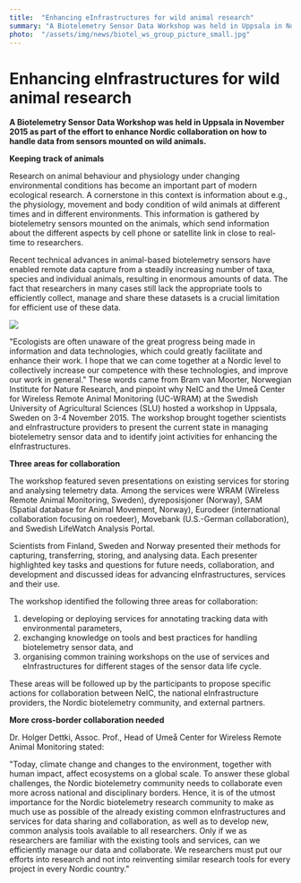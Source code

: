 ```yaml
---
title:  "Enhancing eInfrastructures for wild animal research" 
summary: "A Biotelemetry Sensor Data Workshop was held in Uppsala in November 2015 as part of the effort to enhance Nordic collaboration on how to handle data from sensors mounted on wild animals."
photo:  "/assets/img/news/biotel_ws_group_picture_small.jpg"
---
```


Enhancing eInfrastructures for wild animal research
===================================================

**A Biotelemetry Sensor Data Workshop was held in Uppsala in November 2015 as part of the effort to enhance Nordic collaboration on how to handle data from sensors mounted on wild animals.**

**Keeping track of animals**

Research on animal behaviour and physiology under changing environmental conditions has become an important part of modern ecological research. A cornerstone in this context is information about e.g., the physiology, movement and body condition of wild animals at different times and in different environments. This information is gathered by biotelemetry sensors mounted on the animals, which send information about the different aspects by cell phone or satellite link in close to real-time to researchers.

Recent technical advances in animal-based biotelemetry sensors have enabled remote data capture from a steadily increasing number of taxa, species and individual animals, resulting in enormous amounts of data. The fact that researchers in many cases still lack the appropriate tools to efficiently collect, manage and share these datasets is a crucial limitation for efficient use of these data.

<img class="smallpic" src="{{ site.baseurl }}/assets/img/news/biotel_ws_group_picture_small.jpg">

"Ecologists are often unaware of the great progress being made in information and data technologies, which could greatly facilitate and enhance their work. I hope that we can come together at a Nordic level to collectively increase our competence with these technologies, and improve our work in general." These words came from Bram van Moorter, Norwegian Institute for Nature Research, and pinpoint why NeIC and the Umeå Center for Wireless Remote Animal Monitoring (UC-WRAM) at the Swedish University of Agricultural Sciences (SLU) hosted a workshop in Uppsala, Sweden on 3-4 November 2015. The workshop brought together scientists and eInfrastructure providers to present the current state in managing biotelemetry sensor data and to identify joint activities for enhancing the eInfrastructures.

**Three areas for collaboration**

The workshop featured seven presentations on existing services for storing and analysing telemetry data. Among the services were WRAM (Wireless Remote Animal Monitoring, Sweden), dyreposisjoner (Norway), SAM (Spatial database for Animal Movement, Norway), Eurodeer (international collaboration focusing on roedeer), Movebank (U.S.-German collaboration), and Swedish LifeWatch Analysis Portal.

Scientists from Finland, Sweden and Norway presented their methods for capturing, transferring, storing, and analysing data. Each presenter highlighted key tasks and questions for future needs, collaboration, and development and discussed ideas for advancing eInfrastructures, services and their use.

The workshop identified the following three areas for collaboration:

1.  developing or deploying services for annotating tracking data with environmental parameters,
2.  exchanging knowledge on tools and best practices for handling biotelemetry sensor data, and
3.  organising common training workshops on the use of services and eInfrastructures for different stages of the sensor data life cycle.

These areas will be followed up by the participants to propose specific actions for collaboration between NeIC, the national eInfrastructure providers, the Nordic biotelemetry community, and external partners.

**More cross-border collaboration needed**

Dr. Holger Dettki, Assoc. Prof., Head of Umeå Center for Wireless Remote Animal Monitoring stated:

"Today, climate change and changes to the environment, together with human impact, affect ecosystems on a global scale. To answer these global challenges, the Nordic biotelemetry community needs to collaborate even more across national and disciplinary borders. Hence, it is of the utmost importance for the Nordic biotelemetry research community to make as much use as possible of the already existing common eInfrastructures and services for data sharing and collaboration, as well as to develop new, common analysis tools available to all researchers. Only if we as researchers are familiar with the existing tools and services, can we efficiently manage our data and collaborate. We researchers must put our efforts into research and not into reinventing similar research tools for every project in every Nordic country."
